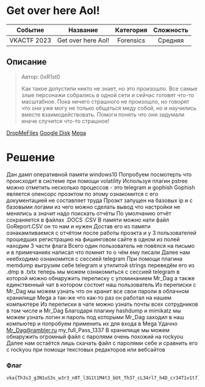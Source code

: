 # Get over here Aol!

|   Cобытие   | Название | Категория | Сложность |
| :---------: | :------: | :-------: | :-------: |
| VKACTF 2023 | Get over here Aol! |  Forensics  |  Средняя  |

## Описание

>Автор: 0xR1st0
>
>Как такое допустили никто не знает, но это произошло. Все самые злые персонажи собрались в одной сети и сейчас готовят что-то масштабное. Пока ничего страшного не произошло, но говорят что они уже могу не только общаться меду собой, но и научились вместе взаимодействовать. Помоги понять что они задумали иначе случится что-то страшное!

[DropMeFiles](https://dropmefiles.com/X0TAk)
[Google Disk](https://drive.google.com/file/d/1gURNKXOiHzCFUCfH6ul_McRZgD4jQ4Al/view?usp=drive_link)
[Mega](https://mega.nz/file/QvVwlQCA#M3b9orixq3uLp_TFtItcmaxhAgrdi1T7tGj05CA3LZw)
# Решение

Дан дамп оперативной памяти windows10 
Попробуем посмотерть что происходит в системе при помощи volatility 
Используя плагин pstree можно отметить несколько процессов - это telegram и gophish 
Gophish является опенсорс проэктом по этому ознакомится с его документацией не составляет труда 
Проэкт запущен на базовых ip и с базовыми логами из чего можно сделать вывод что настройки не менялись а значит надо поискать отчёты
По умолчанию отчёт сохраняется в файлах .DOCS .CSV 
В памяти можно нати файл GoReport.CSV он то нам и нужен 
Достав его из памяти ознакамливаемся с отчётом после работы проэкта и у 3 пользователей прошедших регистрацию на фишинговом сайте в одном из полей находим 3 части флага 
Всего один пользователь не повёлся на письмо и в примечаниях написал что помнит то о чём ему писали 
Далее нам неебходимо ознакомится с сессией telegram 
При помощи плагина memdump выгрузим себе telegram и утилитой strings переведём его из .dmp в .txtx теперь мы можем ознакомиться с сессией telegram в которой можно обнаружить переписку с упоминанием Mr_Dag а также единственный чат в котором состоит наш пользователь 
Из переписки с Mr_Dag мы можем узнать что он хранит все свои пароли в облачном хранилище Mega а так-же что как-то раз он работал на нашем компьютере 
Из переписки в чате можно узнать почты всех сотрудников в том числе и Mr_Dag 
Благодаря плагину hashdump и mimikatz мы можем узнать логин и пароль под которыми Mr_Dag заходил в наш компьютер и попробуем применить их для входа в Mega 
Удачно Mr_Dag@rambler.ru my_full_Pass_1337
В хранилище мы можем обнаружить огромный файл с паролями очень похожий на rockyou 
Далее нам остаётся лишь скачать файл с паролями себе и сравнить его с rockyou при помощи текстовых редакторов или вебсайтов 


### Флаг


```
vka{Th3s3_g3N1uS3s_w3r3_n0T_l3G1t1M4t3_bUt_Th37_cL34rl7_h4D_cr34T1v1t7}
```
